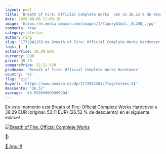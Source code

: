 ```yaml
---
layout: post
title: 'Breath of Fire: Official Complete Works  con un 26.52 % de descuento'
date: 2020-09-08 11:00:16
image: 'https://m.media-amazon.com/images/I/51poryA1miL._SL200_.jpg'
comments: true
category: ofertas
author: ring
slug: '1772941263-es Breath of Fire: Official Complete Works Hardcover'
tags: [  ]
actualPrice: 38.29 EUR
currency: EUR
price: 38.29
comparePrice: 52.11 EUR
prodname: 'Breath of Fire: Official Complete Works Hardcover'
country: 'es'
flag: '🇪🇸'
buyurl: 'https://www.amazon.es/dp/1772941263/?tag=tolees-21'
descuento: '26.52'
average: '43.599999999999994'
---
```


En este momento está [Breath of Fire: Official Complete Works Hardcover](https://www.amazon.es/dp/1772941263/?tag=tolees-21) a 38.29 EUR (original: 52.11 EUR) (26.52 %  de descuento) en el siguiente enlace!

[![Breath of Fire: Official Complete Works ](https://m.media-amazon.com/images/I/51poryA1miL._SL200_.jpg)](https://www.amazon.es/dp/1772941263/?tag=tolees-21)

🔎:


[🛒 Aquí!!!](https://www.amazon.es/dp/1772941263/?tag=tolees-21)
